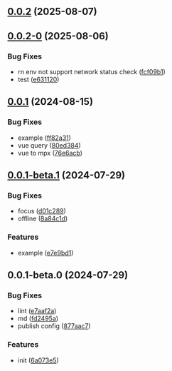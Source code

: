 ## [0.0.2](https://github.com/mpx-ecology/mpx-query/compare/0.0.2-0...0.0.2) (2025-08-07)

## [0.0.2-0](https://github.com/mpx-ecology/mpx-query/compare/0.0.1...0.0.2-0) (2025-08-06)


### Bug Fixes

* rn env not support network status check ([fcf09b1](https://github.com/mpx-ecology/mpx-query/commit/fcf09b1a950950f0db7a173580dd633216272aec))
* test ([e631120](https://github.com/mpx-ecology/mpx-query/commit/e631120c1fdfb1e1361678b158e23db718c9c8f2))

## [0.0.1](https://github.com/mpx-ecology/mpx-query/compare/0.0.1-beta.1...0.0.1) (2024-08-15)


### Bug Fixes

* example ([ff82a31](https://github.com/mpx-ecology/mpx-query/commit/ff82a31a2ccf9fe72385d3d1f9a982ced4d2a905))
* vue query ([80ed384](https://github.com/mpx-ecology/mpx-query/commit/80ed384cf2cac5c2a80e8d226746afe827a7e63e))
* vue to mpx ([76e6acb](https://github.com/mpx-ecology/mpx-query/commit/76e6acb876b8c7212d89664145727e101f5e6837))

## [0.0.1-beta.1](https://github.com/mpx-ecology/mpx-query/compare/0.0.1-beta.0...0.0.1-beta.1) (2024-07-29)


### Bug Fixes

* focus ([d01c289](https://github.com/mpx-ecology/mpx-query/commit/d01c28948947031cb9936d071dddffa3d55567e7))
* offline ([8a84c1d](https://github.com/mpx-ecology/mpx-query/commit/8a84c1dff7d1d9672b3eca97f7c15fefd2966459))


### Features

* example ([e7e9bd1](https://github.com/mpx-ecology/mpx-query/commit/e7e9bd128b48c1a4f6804ded40daf57be4ef7491))

## 0.0.1-beta.0 (2024-07-29)


### Bug Fixes

* lint ([e7aaf2a](https://github.com/mpx-ecology/mpx-query/commit/e7aaf2a8addec985e9eaf8c3b77ad73e0574c358))
* md ([fd2495a](https://github.com/mpx-ecology/mpx-query/commit/fd2495a7c4946f049b244c2928ef631454b4b59f))
* publish config ([877aac7](https://github.com/mpx-ecology/mpx-query/commit/877aac7ba6523700f12f0abdec77d462ad46f54a))


### Features

* init ([6a073e5](https://github.com/mpx-ecology/mpx-query/commit/6a073e562fa714da243bc61ab2bae036df39152c))

